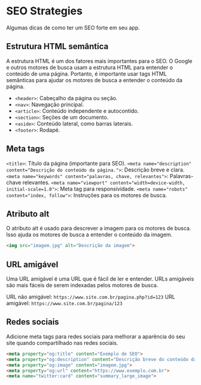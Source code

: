 # SEO Strategies

Algumas dicas de como ter um SEO forte em seu app.

## Estrutura HTML semântica

A estrutura HTML é um dos fatores mais importantes para o SEO. O Google e outros motores de busca usam a estrutura HTML para entender o conteúdo de uma página. Portanto, é importante usar tags HTML semânticas para ajudar os motores de busca a entender o conteúdo da página.

- `<header>`: Cabeçalho da página ou seção.
- `<nav>`: Navegação principal.
- `<article>`: Conteúdo independente e autocontido.
- `<section>`: Seções de um documento.
- `<aside>`: Conteúdo lateral, como barras laterais.
- `<footer>`: Rodapé.

## Meta tags

`<title>`: Título da página (importante para SEO).
`<meta name="description" content="Descrição do conteúdo da página.">`: Descrição breve e clara.
`<meta name="keywords" content="palavras, chave, relevantes">`: Palavras-chave relevantes.
`<meta name="viewport" content="width=device-width, initial-scale=1.0">`: Meta tag para responsividade.
`<meta name="robots" content="index, follow">`: Instruções para os motores de busca.

## Atributo alt

O atributo alt é usado para descrever a imagem para os motores de busca. Isso ajuda os motores de busca a entender o conteúdo da imagem.

```html
<img src="imagem.jpg" alt="Descrição da imagem">
```

## URL amigável

Uma URL amigável é uma URL que é fácil de ler e entender. URLs amigáveis são mais fáceis de serem indexadas pelos motores de busca.

URL não amigável: `https://www.site.com.br/pagina.php?id=123`
URL amigável: `https://www.site.com.br/pagina/123`

## Redes sociais

Adicione meta tags para redes sociais para melhorar a aparência do seu site quando compartilhado nas redes sociais.

```html
<meta property="og:title" content="Exemplo de SEO">
<meta property="og:description" content="Descrição breve do conteúdo da página.">
<meta property="og:image" content="imagem.jpg">
<meta property="og:url" content="https://www.exemplo.com.br">
<meta name="twitter:card" content="summary_large_image">
```

